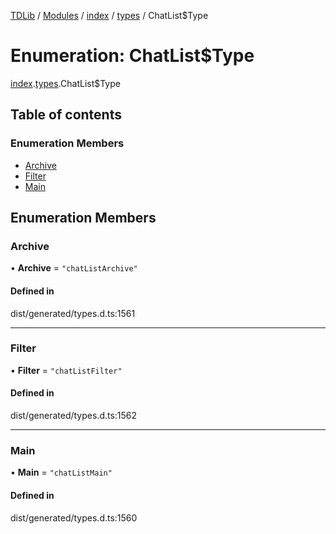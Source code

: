 [TDLib](../README.md) / [Modules](../modules.md) / [index](../modules/index.md) / [types](../modules/index.types.md) / ChatList$Type

# Enumeration: ChatList$Type

[index](../modules/index.md).[types](../modules/index.types.md).ChatList$Type

## Table of contents

### Enumeration Members

- [Archive](index.types.ChatList_Type.md#archive)
- [Filter](index.types.ChatList_Type.md#filter)
- [Main](index.types.ChatList_Type.md#main)

## Enumeration Members

### Archive

• **Archive** = ``"chatListArchive"``

#### Defined in

dist/generated/types.d.ts:1561

___

### Filter

• **Filter** = ``"chatListFilter"``

#### Defined in

dist/generated/types.d.ts:1562

___

### Main

• **Main** = ``"chatListMain"``

#### Defined in

dist/generated/types.d.ts:1560
